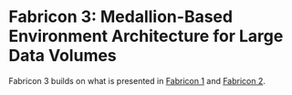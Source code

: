 # Fabricon 3: Medallion-Based Environment Architecture for Large Data Volumes

Fabricon 3 builds on what is presented in [Fabricon 1](../Fabricon1/README.md) and [Fabricon 2](../Fabricon2/README.md).

